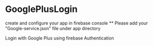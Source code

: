 # GooglePlusLogin

create and configure your app in firebase console
** Please add your "Google-service.json" file under app directory

Login with Google Plus using firebase Authentication
